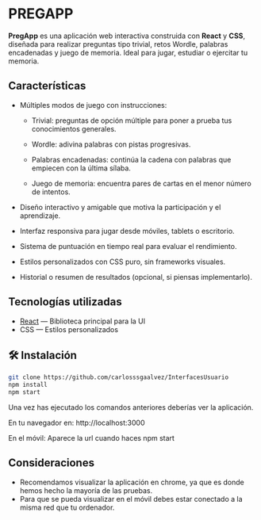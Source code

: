 # PREGAPP
**PregApp** es una aplicación web interactiva construida con **React** y **CSS**, diseñada para realizar preguntas tipo trivial, retos Wordle, palabras encadenadas y juego de memoria. Ideal para jugar, estudiar o ejercitar tu memoria.

## Características
- Múltiples modos de juego con instrucciones:

    -   Trivial: preguntas de opción múltiple para poner a prueba tus conocimientos generales.

    -   Wordle: adivina palabras con pistas progresivas.

    -   Palabras encadenadas: continúa la cadena con palabras que empiecen con la última sílaba.

    -   Juego de memoria: encuentra pares de cartas en el menor número de intentos.

- Diseño interactivo y amigable que motiva la participación y el aprendizaje.

- Interfaz responsiva para jugar desde móviles, tablets o escritorio.

- Sistema de puntuación en tiempo real para evaluar el rendimiento.

- Estilos personalizados con CSS puro, sin frameworks visuales.

- Historial o resumen de resultados (opcional, si piensas implementarlo).

## Tecnologías utilizadas

- [React](https://reactjs.org/) — Biblioteca principal para la UI
- CSS — Estilos personalizados

## 🛠️ Instalación
```bash
git clone https://github.com/carlosssgaalvez/InterfacesUsuario
npm install
npm start
```
Una vez has ejecutado los comandos anteriores deberías ver la aplicación.

En tu navegador en: http://localhost:3000

En el móvil: Aparece la url cuando haces npm start

## Consideraciones

- Recomendamos visualizar la aplicación en chrome, ya que es donde hemos hecho la mayoría de las pruebas.
- Para que se pueda visualizar en el móvil debes estar conectado a la misma red que tu ordenador.